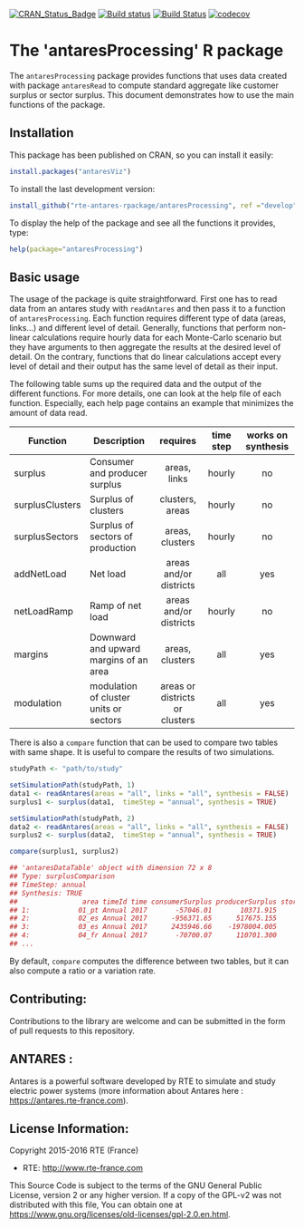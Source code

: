 [![CRAN_Status_Badge](http://www.r-pkg.org/badges/version/antaresProcessing)](https://cran.r-project.org/package=antaresProcessing)
[![Build status](https://ci.appveyor.com/api/projects/status/rnf5iejmgyu00j1i?svg=true)](https://ci.appveyor.com/project/rte-antares-rpackage/antaresprocessing)
[![Build Status](https://travis-ci.org/rte-antares-rpackage/antaresProcessing.svg?branch=master)](https://travis-ci.org/rte-antares-rpackage/antaresProcessing)
[![codecov](https://codecov.io/gh/rte-antares-rpackage/antaresProcessing/branch/develop/graph/badge.svg)](https://codecov.io/gh/rte-antares-rpackage/antaresProcessing/branch/develop)

# The 'antaresProcessing' R package


The `antaresProcessing` package provides functions that uses data created with package `antaresRead` to compute standard aggregate like customer surplus or sector surplus. This document demonstrates how to use the main functions of the package.

## Installation

This package has been published on CRAN, so you can install it easily:
```r
install.packages("antaresViz")
```

To install the last development version:
```r
install_github("rte-antares-rpackage/antaresProcessing", ref ="develop")
```

To display the help of the package and see all the functions it provides, type:
```r 
help(package="antaresProcessing")
```

## Basic usage

The usage of the package is quite straightforward. First one has to read data from an antares study with `readAntares` and then pass it to a function of `antaresProcessing`. Each function requires different type of data (areas, links...) and different level of detail. Generally, functions that perform non-linear calculations require hourly data for each Monte-Carlo scenario but they have arguments to then aggregate the results at the desired level of detail. On the contrary, functions that do linear calculations accept every level of detail and their output has the same level of detail as their input.

The following table sums up the required data and the output of the different functions. For more details, one can look at the help file of each function. Especially, each help page contains an example that minimizes the amount of data read. 

Function        | Description | requires |time step | works on synthesis
----------------|-------------|:--------:|:--------:|:-----------------:
surplus         | Consumer and producer surplus | areas, links | hourly | no
surplusClusters | Surplus of clusters | clusters, areas | hourly | no
surplusSectors  | Surplus of sectors of production | areas, clusters | hourly | no
addNetLoad      | Net load | areas and/or districts | all | yes
netLoadRamp     | Ramp of net load | areas and/or districts | hourly | no
margins         | Downward and upward margins of an area    | areas, clusters | all | yes
modulation      | modulation of cluster units or sectors | areas or districts or clusters | all | yes

There is also a `compare` function that can be used to compare two tables with same shape. It is useful to compare the results of two simulations. 

```r
studyPath <- "path/to/study"

setSimulationPath(studyPath, 1)
data1 <- readAntares(areas = "all", links = "all", synthesis = FALSE)
surplus1 <- surplus(data1,  timeStep = "annual", synthesis = TRUE) 

setSimulationPath(studyPath, 2)
data2 <- readAntares(areas = "all", links = "all", synthesis = FALSE)
surplus2 <- surplus(data2,  timeStep = "annual", synthesis = TRUE)

compare(surplus1, surplus2)

## 'antaresDataTable' object with dimension 72 x 8
## Type: surplusComparison
## TimeStep: annual
## Synthesis: TRUE
##                area timeId time consumerSurplus producerSurplus storageSurplus ...
## 1:            01_pt Annual 2017       -57046.01       10371.915              0
## 2:            02_es Annual 2017      -956371.65      517675.155              0
## 3:            03_es Annual 2017      2435946.66    -1978004.005              0
## 4:            04_fr Annual 2017       -70700.07      110701.300              0
## ...

```

By default, `compare` computes the difference between two tables, but it can also compute a ratio or a variation rate.


## Contributing:

Contributions to the library are welcome and can be submitted in the form of pull requests to this repository.

## ANTARES :
 Antares is a powerful software developed by RTE to simulate and study electric power systems (more information about Antares here : <https://antares.rte-france.com>).

## License Information:

Copyright 2015-2016 RTE (France)

* RTE: http://www.rte-france.com

This Source Code is subject to the terms of the GNU General Public License, version 2 or any higher version. If a copy of the GPL-v2 was not distributed with this file, You can obtain one at https://www.gnu.org/licenses/old-licenses/gpl-2.0.en.html.
